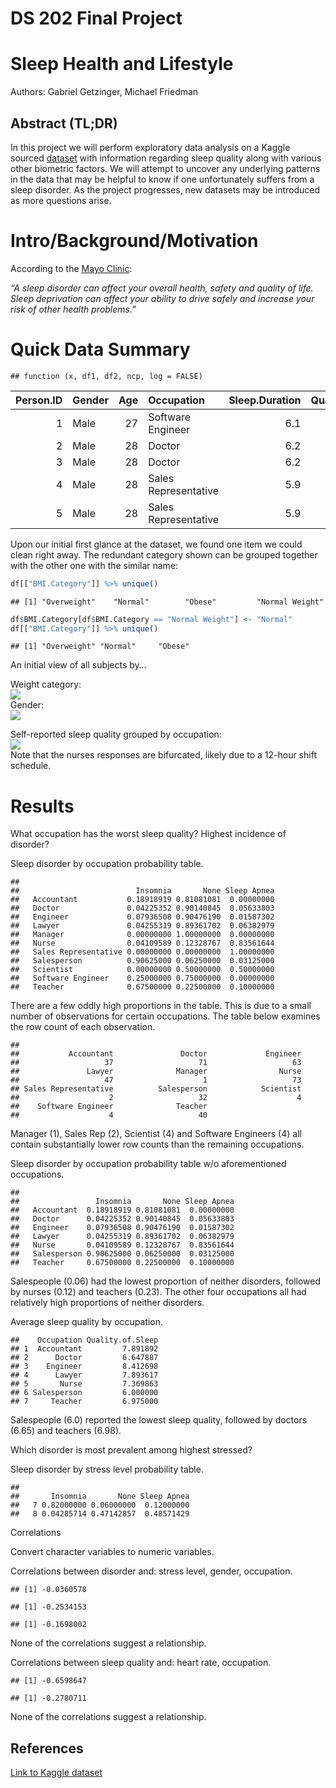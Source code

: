 DS 202 Final Project
================

<!-- README.md is generated from README.Rmd. Please edit the README.Rmd file -->
<!--
This repository serves as a starter repo for your final project, and this Rmd is supposed to serve as a starter file for your project report.
&#10;## Part I: Repo Structure {.unnumbered}
&#10;The structure sketched out below is an idea of what your repository might look like. You can use it as a starting base and change according to your needs. But think about the changes that you make!
&#10;    -- code
    |   |   -- any R scripts you need but don't want to include directly in the write-up
    -- data
    |   |   -- csv files (cleaned data)
    -- data-raw
    |   |   -- raw data files 
    |   |   -- data description files, origin
    |   |   -- Codebook
    -- final-project.Rmd
    -- images  # only images that are not created by the Rmd
    -- LICENSE
    -- README.md
    -- README.Rmd
    -- README_files # folder with files created during the knitting process
&#10;## Part II: Project report {.unnumbered}
&#10;
-->

# Sleep Health and Lifestyle

Authors: Gabriel Getzinger, Michael Friedman

## Abstract (TL;DR)

In this project we will perform exploratory data analysis on a Kaggle
sourced
[dataset](https://www.kaggle.com/datasets/uom190346a/sleep-health-and-lifestyle-dataset/data?select=Sleep_health_and_lifestyle_dataset.csv)
with information regarding sleep quality along with various other
biometric factors. We will attempt to uncover any underlying patterns in
the data that may be helpful to know if one unfortunately suffers from a
sleep disorder. As the project progresses, new datasets may be
introduced as more questions arise.

<!--
&#10;-   what is the project about?
-   what is the motivation for doing it?
-   what data is your work based on? and where does it come from? = what are your main findings? (one sentence each)
&#10;-->

# Intro/Background/Motivation

According to the [Mayo
Clinic](https://www.mayoclinic.org/diseases-conditions/sleep-disorders/symptoms-causes/syc-20354018):

*“A sleep disorder can affect your overall health, safety and quality of
life. Sleep deprivation can affect your ability to drive safely and
increase your risk of other health problems.”*

<!--
&#10;At the end of the Intro, write a sentence describing what each of the (result) sections is about, e.g. in section [Results 1] we show the relationship between XXX and YYY,  section [Results 2] also considers the effect of variable ZZZ. ...
Finally we conclude with a quick summary of our findings and potential follow-up work in section [Conclusions].
&#10;Somewhere at the beginning of your project, include a code chunk that includes all of the R packages you are using throughout. In this document, the setup code chunk is called `setup` (see line 8) Also make sure to set defaults for the code chunks - like should they be visible? (probably not: echo=FALSE). Do you want to automatically include warnings? (probably yes, for creating the Rmd, to make sure that all warnings are accounted for)
&#10;-->

# Quick Data Summary

    ## function (x, df1, df2, ncp, log = FALSE)

| Person.ID | Gender | Age | Occupation           | Sleep.Duration | Quality.of.Sleep | Physical.Activity.Level | Stress.Level | BMI.Category | Blood.Pressure | Heart.Rate | Daily.Steps | Sleep.Disorder |
|----------:|:-------|----:|:---------------------|---------------:|-----------------:|------------------------:|-------------:|:-------------|:---------------|-----------:|------------:|:---------------|
|         1 | Male   |  27 | Software Engineer    |            6.1 |                6 |                      42 |            6 | Overweight   | 126/83         |         77 |        4200 | None           |
|         2 | Male   |  28 | Doctor               |            6.2 |                6 |                      60 |            8 | Normal       | 125/80         |         75 |       10000 | None           |
|         3 | Male   |  28 | Doctor               |            6.2 |                6 |                      60 |            8 | Normal       | 125/80         |         75 |       10000 | None           |
|         4 | Male   |  28 | Sales Representative |            5.9 |                4 |                      30 |            8 | Obese        | 140/90         |         85 |        3000 | Sleep Apnea    |
|         5 | Male   |  28 | Sales Representative |            5.9 |                4 |                      30 |            8 | Obese        | 140/90         |         85 |        3000 | Sleep Apnea    |

Upon our initial first glance at the dataset, we found one item we could
clean right away. The redundant category shown can be grouped together
with the other one with the similar name:

``` r
df[["BMI.Category"]] %>% unique()
```

    ## [1] "Overweight"    "Normal"        "Obese"         "Normal Weight"

``` r
df$BMI.Category[df$BMI.Category == "Normal Weight"] <- "Normal"
df[["BMI.Category"]] %>% unique()
```

    ## [1] "Overweight" "Normal"     "Obese"

An initial view of all subjects by…  

Weight category:  
![](README_files/figure-gfm/unnamed-chunk-5-1.png)<!-- -->  
Gender:  
![](README_files/figure-gfm/unnamed-chunk-6-1.png)<!-- -->  

Self-reported sleep quality grouped by occupation:  
![](README_files/figure-gfm/unnamed-chunk-7-1.png)<!-- -->  
Note that the nurses responses are bifurcated, likely due to a 12-hour
shift schedule.  

<!--
&#10;What are the variables that you will be using in the main part of the report? What are their ranges? You could include a table with variable names, a short explanation, and (very broad) summary statistics.
&#10;-->

# Results

What occupation has the worst sleep quality? Highest incidence of
disorder?

Sleep disorder by occupation probability table.

    ##                       
    ##                          Insomnia       None Sleep Apnea
    ##   Accountant           0.18918919 0.81081081  0.00000000
    ##   Doctor               0.04225352 0.90140845  0.05633803
    ##   Engineer             0.07936508 0.90476190  0.01587302
    ##   Lawyer               0.04255319 0.89361702  0.06382979
    ##   Manager              0.00000000 1.00000000  0.00000000
    ##   Nurse                0.04109589 0.12328767  0.83561644
    ##   Sales Representative 0.00000000 0.00000000  1.00000000
    ##   Salesperson          0.90625000 0.06250000  0.03125000
    ##   Scientist            0.00000000 0.50000000  0.50000000
    ##   Software Engineer    0.25000000 0.75000000  0.00000000
    ##   Teacher              0.67500000 0.22500000  0.10000000

There are a few oddly high proportions in the table. This is due to a
small number of observations for certain occupations. The table below
examines the row count of each observation.

    ## 
    ##           Accountant               Doctor             Engineer 
    ##                   37                   71                   63 
    ##               Lawyer              Manager                Nurse 
    ##                   47                    1                   73 
    ## Sales Representative          Salesperson            Scientist 
    ##                    2                   32                    4 
    ##    Software Engineer              Teacher 
    ##                    4                   40

Manager (1), Sales Rep (2), Scientist (4) and Software Engineers (4) all
contain substantially lower row counts than the remaining occupations.

Sleep disorder by occupation probability table w/o aforementioned
occupations.

    ##              
    ##                 Insomnia       None Sleep Apnea
    ##   Accountant  0.18918919 0.81081081  0.00000000
    ##   Doctor      0.04225352 0.90140845  0.05633803
    ##   Engineer    0.07936508 0.90476190  0.01587302
    ##   Lawyer      0.04255319 0.89361702  0.06382979
    ##   Nurse       0.04109589 0.12328767  0.83561644
    ##   Salesperson 0.90625000 0.06250000  0.03125000
    ##   Teacher     0.67500000 0.22500000  0.10000000

Salespeople (0.06) had the lowest proportion of neither disorders,
followed by nurses (0.12) and teachers (0.23). The other four
occupations all had relatively high proportions of neither disorders.

Average sleep quality by occupation.

    ##    Occupation Quality.of.Sleep
    ## 1  Accountant         7.891892
    ## 2      Doctor         6.647887
    ## 3    Engineer         8.412698
    ## 4      Lawyer         7.893617
    ## 5       Nurse         7.369863
    ## 6 Salesperson         6.000000
    ## 7     Teacher         6.975000

Salespeople (6.0) reported the lowest sleep quality, followed by doctors
(6.65) and teachers (6.98).

Which disorder is most prevalent among highest stressed?

Sleep disorder by stress level probability table.

    ##    
    ##       Insomnia       None Sleep Apnea
    ##   7 0.82000000 0.06000000  0.12000000
    ##   8 0.04285714 0.47142857  0.48571429

Correlations

Convert character variables to numeric variables.

Correlations between disorder and: stress level, gender, occupation.

    ## [1] -0.0360578

    ## [1] -0.2534153

    ## [1] -0.1698002

None of the correlations suggest a relationship.

Correlations between sleep quality and: heart rate, occupation.

    ## [1] -0.6598647

    ## [1] -0.2780711

None of the correlations suggest a relationship.

<!--
&#10;Each line of exploration is supposed to be featured in one of the Results sections. Make sure to change to more interesting section headers!
&#10;Figure 1: BMI
Bar chart of BMI in the population split into three categories: 'Normal', 'Obese' and 'Overweight'. 'Normal' is most frequent followed by 'Overweight' and then 'Obese'.
&#10;Figure 2: Gender
Bar chart of gender in the population. As expected, the gender distribution is nearly split 50/50.
&#10;Figure 3: Sleep Quality by Occupation
Scatterplot of sleep quality by occupation.
&#10;...
&#10;# Conclusions
&#10;unfortunately, the data wasn't super telling. We didn't walk away with any strong trends or patterns.
&#10;## Data source {.unnumbered}
&#10;Where does the data come from, who owns the data? Where are all the scripts that you need to clean the data?
&#10;The data is from Kaggle. The Kaggle author is Laksika Tharmalingam
&#10;-->

## References

[Link to Kaggle
dataset](https://www.kaggle.com/datasets/uom190346a/sleep-health-and-lifestyle-dataset/data?select=Sleep_health_and_lifestyle_dataset.csv)
